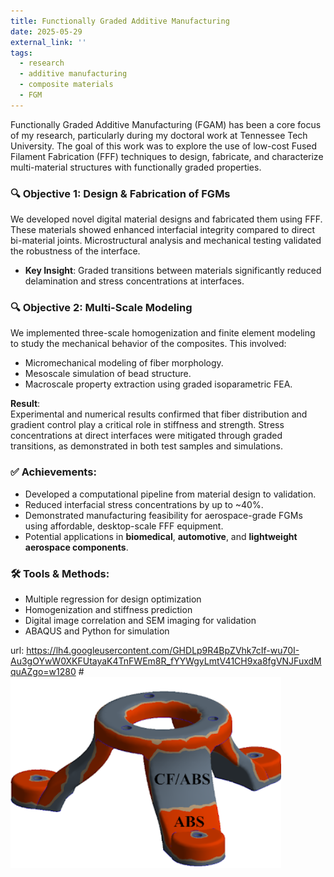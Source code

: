 ```yaml
---
title: Functionally Graded Additive Manufacturing
date: 2025-05-29
external_link: ''
tags:
  - research
  - additive manufacturing
  - composite materials
  - FGM
---
```


Functionally Graded Additive Manufacturing (FGAM) has been a core focus of my research, particularly during my doctoral work at Tennessee Tech University. The goal of this work was to explore the use of low-cost Fused Filament Fabrication (FFF) techniques to design, fabricate, and characterize multi-material structures with functionally graded properties.

<!--more-->

### 🔍 Objective 1: Design & Fabrication of FGMs

We developed novel digital material designs and fabricated them using FFF. These materials showed enhanced interfacial integrity compared to direct bi-material joints. Microstructural analysis and mechanical testing validated the robustness of the interface.

- **Key Insight**: Graded transitions between materials significantly reduced delamination and stress concentrations at interfaces.

### 🔍 Objective 2: Multi-Scale Modeling

We implemented three-scale homogenization and finite element modeling to study the mechanical behavior of the composites. This involved:
- Micromechanical modeling of fiber morphology.
- Mesoscale simulation of bead structure.
- Macroscale property extraction using graded isoparametric FEA.

**Result**:  
Experimental and numerical results confirmed that fiber distribution and gradient control play a critical role in stiffness and strength. Stress concentrations at direct interfaces were mitigated through graded transitions, as demonstrated in both test samples and simulations.

### ✅ Achievements:
- Developed a computational pipeline from material design to validation.
- Reduced interfacial stress concentrations by up to ~40%.
- Demonstrated manufacturing feasibility for aerospace-grade FGMs using affordable, desktop-scale FFF equipment.
- Potential applications in **biomedical**, **automotive**, and **lightweight aerospace components**.

### 🛠 Tools & Methods:
- Multiple regression for design optimization
- Homogenization and stiffness prediction
- Digital image correlation and SEM imaging for validation
- ABAQUS and Python for simulation

url: https://lh4.googleusercontent.com/GHDLp9R4BpZVhk7cIf-wu70I-Au3gOYwW0XKFUtayaK4TnFWEm8R_fYYWgyLmtV41CH9xa8fgVNJFuxdMquAZgo=w1280
#![Featured Image](fgm1.png)
